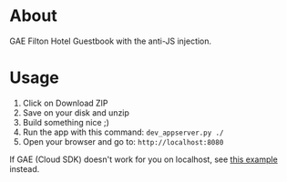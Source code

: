 # About

GAE Filton Hotel Guestbook with the anti-JS injection.

# Usage

1. Click on Download ZIP
2. Save on your disk and unzip
4. Build something nice ;)
5. Run the app with this command: `dev_appserver.py ./`
6. Open your browser and go to: `http://localhost:8080`

If GAE (Cloud SDK) doesn't work for you on localhost, see [this example](https://github.com/smartninja/wd1-exercises/tree/master/lesson-19/sqlite-filton-secure) instead.
